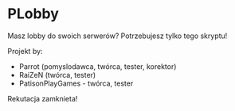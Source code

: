 PLobby
======

Masz lobby do swoich serwerów? Potrzebujesz tylko tego skryptu!

  Projekt by:
- Parrot (pomyslodawca, twórca, tester, korektor)
- RaiZeN (twórca, tester)
- PatisonPlayGames - twórca, tester

Rekutacja zamknieta!
